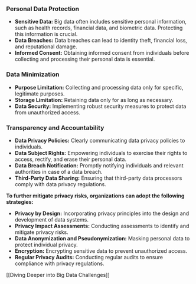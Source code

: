 
### Personal Data Protection

- **Sensitive Data:** Big data often includes sensitive personal information, such as health records, financial data, and biometric data. Protecting this information is crucial.
- **Data Breaches:** Data breaches can lead to identity theft, financial loss, and reputational damage.
- **Informed Consent:** Obtaining informed consent from individuals before collecting and processing their personal data is essential.

### Data Minimization

- **Purpose Limitation:** Collecting and processing data only for specific, legitimate purposes.
- **Storage Limitation:** Retaining data only for as long as necessary.
- **Data Security:** Implementing robust security measures to protect data from unauthorized access.

### Transparency and Accountability

- **Data Privacy Policies:** Clearly communicating data privacy policies to individuals.
- **Data Subject Rights:** Empowering individuals to exercise their rights to access, rectify, and erase their personal data.
- **Data Breach Notification:** Promptly notifying individuals and relevant authorities in case of a data breach.
- **Third-Party Data Sharing:** Ensuring that third-party data processors comply with data privacy regulations.

**To further mitigate privacy risks, organizations can adopt the following strategies:**

- **Privacy by Design:** Incorporating privacy principles into the design and development of data systems.
- **Privacy Impact Assessments:** Conducting assessments to identify and mitigate privacy risks.
- **Data Anonymization and Pseudonymization:** Masking personal data to protect individual privacy.
- **Encryption:** Encrypting sensitive data to prevent unauthorized access.
- **Regular Privacy Audits:** Conducting regular audits to ensure compliance with privacy regulations.

[[Diving Deeper into Big Data Challenges]]
